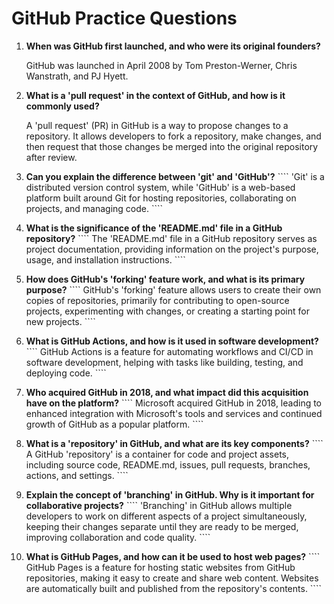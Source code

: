 # GitHub Practice Questions

1. **When was GitHub first launched, and who were its original founders?**
   
   GitHub was launched in April 2008 by Tom Preston-Werner, Chris Wanstrath, and PJ Hyett.
   
2. **What is a 'pull request' in the context of GitHub, and how is it commonly used?**
   
   A 'pull request' (PR) in GitHub is a way to propose changes to a repository. It allows developers to fork a repository, make changes, and then request that those changes be merged into the original repository after review.
   
3. **Can you explain the difference between 'git' and 'GitHub'?**
   \`\`\`\`
   'Git' is a distributed version control system, while 'GitHub' is a web-based platform built around Git for hosting repositories, collaborating on projects, and managing code.
   \`\`\`\`
4. **What is the significance of the 'README.md' file in a GitHub repository?**
   \`\`\`\`
   The 'README.md' file in a GitHub repository serves as project documentation, providing information on the project's purpose, usage, and installation instructions.
   \`\`\`\`
5. **How does GitHub's 'forking' feature work, and what is its primary purpose?**
   \`\`\`\`
   GitHub's 'forking' feature allows users to create their own copies of repositories, primarily for contributing to open-source projects, experimenting with changes, or creating a starting point for new projects.
   \`\`\`\`
6. **What is GitHub Actions, and how is it used in software development?**
   \`\`\`\`
   GitHub Actions is a feature for automating workflows and CI/CD in software development, helping with tasks like building, testing, and deploying code.
   \`\`\`\`
7. **Who acquired GitHub in 2018, and what impact did this acquisition have on the platform?**
   \`\`\`\`
   Microsoft acquired GitHub in 2018, leading to enhanced integration with Microsoft's tools and services and continued growth of GitHub as a popular platform.
   \`\`\`\`
8. **What is a 'repository' in GitHub, and what are its key components?**
   \`\`\`\`
   A GitHub 'repository' is a container for code and project assets, including source code, README.md, issues, pull requests, branches, actions, and settings.
   \`\`\`\`
9. **Explain the concept of 'branching' in GitHub. Why is it important for collaborative projects?**
   \`\`\`\`
   'Branching' in GitHub allows multiple developers to work on different aspects of a project simultaneously, keeping their changes separate until they are ready to be merged, improving collaboration and code quality.
   \`\`\`\`
10. **What is GitHub Pages, and how can it be used to host web pages?**
   \`\`\`\`
   GitHub Pages is a feature for hosting static websites from GitHub repositories, making it easy to create and share web content. Websites are automatically built and published from the repository's contents.
   \`\`\`\`
